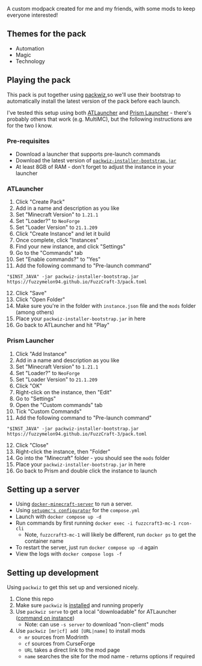 A custom modpack created for me and my friends, with some mods to keep everyone interested!

## Themes for the pack

- Automation
- Magic
- Technology

## Playing the pack

This pack is put together using [packwiz](https://packwiz.infra.link),so we'll use their bootstrap to automatically install the latest version of the pack before each launch.

I've tested this setup using
both [ATLauncher](https://atlauncher.com/downloads) and [Prism Launcher](https://prismlauncher.org/download/windows/) - there's probably others that work (e.g. MultiMC), but the following instructions are for the two I know.

### Pre-requisites

- Download a launcher that supports pre-launch commands
- Download the latest version of [`packwiz-installer-bootstrap.jar`](https://github.com/packwiz/packwiz-installer-bootstrap/releases)
- At least 8GB of RAM - don't forget to adjust the instance in your launcher

### ATLauncher

1. Click "Create Pack"
2. Add in a name and description as you like
3. Set "Minecraft Version" to `1.21.1`
4. Set "Loader?" to `NeoForge`
5. Set "Loader Version" to `21.1.209`
6. Click "Create Instance" and let it build
7. Once complete, click "Instances"
8. Find your new instance, and click "Settings"
9. Go to the "Commands" tab
10. Set "Enable commands?" to "Yes"
11. Add the following command to "Pre-launch command"

`"$INST_JAVA" -jar packwiz-installer-bootstrap.jar https://fuzzymelon94.github.io/FuzzCraft-3/pack.toml`

12. Click "Save"
13. Click "Open Folder"
14. Make sure you're in the folder with `instance.json` file and the `mods` folder (among others)
15. Place your `packwiz-installer-bootstrap.jar` in here
16. Go back to ATLauncher and hit "Play"

### Prism Launcher

1. Click "Add Instance"
2. Add in a name and description as you like
3. Set "Minecraft Version" to `1.21.1`
4. Set "Loader?" to `NeoForge`
5. Set "Loader Version" to `21.1.209`
6. Click "OK"
7. Right-click on the instance, then "Edit"
8. Go to "Settings"
9. Open the "Custom commands" tab
10. Tick "Custom Commands"
11. Add the following command to "Pre-launch command"

`"$INST_JAVA" -jar packwiz-installer-bootstrap.jar https://fuzzymelon94.github.io/FuzzCraft-3/pack.toml`

12. Click "Close"
13. Right-click the instance, then "Folder"
14. Go into the "Minecraft" folder - you should see the `mods` folder
15. Place your `packwiz-installer-bootstrap.jar` in here
16. Go back to Prism and double click the instance to launch

## Setting up a server

- Using [`docker-minecraft-server`](https://docker-minecraft-server.readthedocs.io/en/latest/#using-docker-compose) to run a server.
- Using [`setupmc's configurator`](https://setupmc.com/java-server/) for the `compose.yml`
- Launch with `docker compose up -d`
- Run commands by first running `docker exec -i fuzzcraft3-mc-1 rcon-cli`
  - Note, `fuzzcraft3-mc-1` will likely be different, run `docker ps` to get the container name
- To restart the server, just run `docker compose up -d` again
- View the logs with `docker compose logs -f`

## Setting up development

Using `packwiz` to get this set up and versioned nicely.

1. Clone this repo
2. Make sure `packwiz` is [installed](https://packwiz.infra.link/installation/) and running properly
3. Use `packwiz serve` to get a local "downloadable" for ATLauncher ([command on instance](https://packwiz.infra.link/tutorials/installing/packwiz-installer/))
   - Note: can use `-s server` to download "non-client" mods
4. Use `packwiz [mr|cf] add [URL|name]` to install mods
   - `mr` sources from Modrinth
   - `cf` sources from CurseForge
   - `URL` takes a direct link to the mod page
   - `name` searches the site for the mod name - returns options if required
